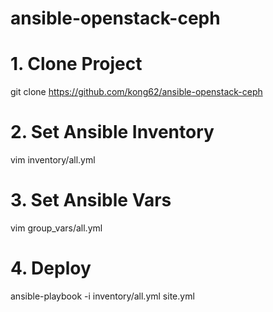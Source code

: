 # ansible-openstack-ceph

# 1. Clone Project
git clone https://github.com/kong62/ansible-openstack-ceph

# 2. Set Ansible Inventory
vim inventory/all.yml

# 3. Set Ansible Vars
vim group_vars/all.yml

# 4. Deploy
ansible-playbook -i inventory/all.yml site.yml
